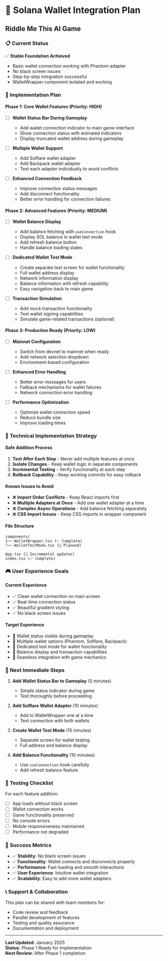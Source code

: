 # 🎯 Solana Wallet Integration Plan
## Riddle Me This AI Game

### 📋 **Current Status**
✅ **Stable Foundation Achieved**
- Basic wallet connection working with Phantom adapter
- No black screen issues
- Step-by-step integration successful
- WalletWrapper component isolated and working

### 🎯 **Implementation Plan**

#### **Phase 1: Core Wallet Features (Priority: HIGH)**
- [ ] **Wallet Status Bar During Gameplay**
  - Add wallet connection indicator to main game interface
  - Show connection status with animated indicators
  - Display truncated wallet address during gameplay
  
- [ ] **Multiple Wallet Support**
  - Add Solflare wallet adapter
  - Add Backpack wallet adapter
  - Test each adapter individually to avoid conflicts

- [ ] **Enhanced Connection Feedback**
  - Improve connection status messages
  - Add disconnect functionality
  - Better error handling for connection failures

#### **Phase 2: Advanced Features (Priority: MEDIUM)**
- [ ] **Wallet Balance Display**
  - Add balance fetching with `useConnection` hook
  - Display SOL balance in wallet test mode
  - Add refresh balance button
  - Handle balance loading states

- [ ] **Dedicated Wallet Test Mode**
  - Create separate test screen for wallet functionality
  - Full wallet address display
  - Network information display
  - Balance information with refresh capability
  - Easy navigation back to main game

- [ ] **Transaction Simulation**
  - Add mock transaction functionality
  - Test wallet signing capabilities
  - Simulate game-related transactions (optional)

#### **Phase 3: Production Ready (Priority: LOW)**
- [ ] **Mainnet Configuration**
  - Switch from devnet to mainnet when ready
  - Add network selection dropdown
  - Environment-based configuration

- [ ] **Enhanced Error Handling**
  - Better error messages for users
  - Fallback mechanisms for wallet failures
  - Network connection error handling

- [ ] **Performance Optimization**
  - Optimize wallet connection speed
  - Reduce bundle size
  - Improve loading times

### 🔧 **Technical Implementation Strategy**

#### **Safe Addition Process**
1. **Test After Each Step** - Never add multiple features at once
2. **Isolate Changes** - Keep wallet logic in separate components
3. **Incremental Testing** - Verify functionality at each step
4. **Rollback Capability** - Keep working commits for easy rollback

#### **Known Issues to Avoid**
- ❌ **Import Order Conflicts** - Keep React imports first
- ❌ **Multiple Adapters at Once** - Add one wallet adapter at a time
- ❌ **Complex Async Operations** - Add balance fetching separately
- ❌ **CSS Import Issues** - Keep CSS imports in wrapper component

#### **File Structure**
```
components/
├── WalletWrapper.tsx (✅ Complete)
└── WalletTestMode.tsx (🔄 Planned)

App.tsx (🔄 Incremental updates)
index.tsx (✅ Complete)
```

### 🎮 **User Experience Goals**

#### **Current Experience**
- ✅ Clean wallet connection on main screen
- ✅ Real-time connection status
- ✅ Beautiful gradient styling
- ✅ No black screen issues

#### **Target Experience**
- 🎯 Wallet status visible during gameplay
- 🎯 Multiple wallet options (Phantom, Solflare, Backpack)
- 🎯 Dedicated test mode for wallet functionality
- 🎯 Balance display and transaction capabilities
- 🎯 Seamless integration with game mechanics

### 🚀 **Next Immediate Steps**

1. **Add Wallet Status Bar to Gameplay** (5 minutes)
   - Simple status indicator during game
   - Test thoroughly before proceeding

2. **Add Solflare Wallet Adapter** (10 minutes)
   - Add to WalletWrapper one at a time
   - Test connection with both wallets

3. **Create Wallet Test Mode** (15 minutes)
   - Separate screen for wallet testing
   - Full address and balance display

4. **Add Balance Functionality** (10 minutes)
   - Use `useConnection` hook carefully
   - Add refresh balance feature

### 📝 **Testing Checklist**

For each feature addition:
- [ ] App loads without black screen
- [ ] Wallet connection works
- [ ] Game functionality preserved
- [ ] No console errors
- [ ] Mobile responsiveness maintained
- [ ] Performance not degraded

### 🎯 **Success Metrics**

- ✅ **Stability**: No black screen issues
- ✅ **Functionality**: Wallet connects and disconnects properly
- ✅ **Performance**: Fast loading and smooth interactions
- ✅ **User Experience**: Intuitive wallet integration
- ✅ **Scalability**: Easy to add more wallet adapters

### 📞 **Support & Collaboration**

This plan can be shared with team members for:
- Code review and feedback
- Parallel development of features
- Testing and quality assurance
- Documentation and deployment

---

**Last Updated**: January 2025  
**Status**: Phase 1 Ready for Implementation  
**Next Review**: After Phase 1 completion

